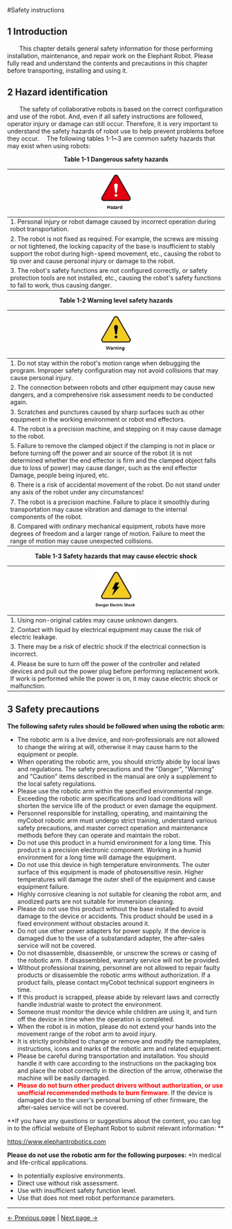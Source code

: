 #Safety instructions
## 1 Introduction
&emsp;&emsp;This chapter details general safety information for those performing installation, maintenance, and repair work on the Elephant Robot. Please fully read and understand the contents and precautions in this chapter before transporting, installing and using it.

## 2 Hazard identification
&emsp;&emsp;The safety of collaborative robots is based on the correct configuration and use of the robot. And, even if all safety instructions are followed, operator injury or damage can still occur. Therefore, it is very important to understand the safety hazards of robot use to help prevent problems before they occur.
&emsp;The following tables 1-1~3 are common safety hazards that may exist when using robots:

<center> <strong>Table 1-1 Dangerous safety hazards</strong></center>

|<div align=center><img src="../resources/3-UserNotes/weixian.png" alt="img-1" width="100" height="auto" />|
| :--- |
| 1. Personal injury or robot damage caused by incorrect operation during robot transportation. |
| 2. The robot is not fixed as required. For example, the screws are missing or not tightened, the locking capacity of the base is insufficient to stably support the robot during high-speed movement, etc., causing the robot to tip over and cause personal injury or damage to the robot. |
| 3. The robot's safety functions are not configured correctly, or safety protection tools are not installed, etc., causing the robot's safety functions to fail to work, thus causing danger. |




<center> <strong>Table 1-2 Warning level safety hazards</strong></center>

|<div align=center><img src="../resources/3-UserNotes/jigao.png" alt="img-1" width="100" height="auto" />|
| :--- |
| 1. Do not stay within the robot's motion range when debugging the program. Improper safety configuration may not avoid collisions that may cause personal injury. |
| 2. The connection between robots and other equipment may cause new dangers, and a comprehensive risk assessment needs to be conducted again. |
| 3. Scratches and punctures caused by sharp surfaces such as other equipment in the working environment or robot end effectors. |
| 4. The robot is a precision machine, and stepping on it may cause damage to the robot. |
| 5. Failure to remove the clamped object if the clamping is not in place or before turning off the power and air source of the robot (it is not determined whether the end effector is firm and the clamped object falls due to loss of power) may cause danger, such as the end effector Damage, people being injured, etc. |
| 6. There is a risk of accidental movement of the robot. Do not stand under any axis of the robot under any circumstances! |
| 7. The robot is a precision machine. Failure to place it smoothly during transportation may cause vibration and damage to the internal components of the robot. |
| 8. Compared with ordinary mechanical equipment, robots have more degrees of freedom and a larger range of motion. Failure to meet the range of motion may cause unexpected collisions. |



<center> <strong>Table 1-3 Safety hazards that may cause electric shock</strong></center>

|<div align=center><img src="../resources/3-UserNotes/chudian.png" alt="img-1" width="100" height="auto" />|
| :--- |
| 1. Using non-original cables may cause unknown dangers. |
| 2. Contact with liquid by electrical equipment may cause the risk of electric leakage. |
| 3. There may be a risk of electric shock if the electrical connection is incorrect. |
| 4. Please be sure to turn off the power of the controller and related devices and pull out the power plug before performing replacement work. If work is performed while the power is on, it may cause electric shock or malfunction. |


## 3 Safety precautions
**The following safety rules should be followed when using the robotic arm:**
* The robotic arm is a live device, and non-professionals are not allowed to change the wiring at will, otherwise it may cause harm to the equipment or people.
* When operating the robotic arm, you should strictly abide by local laws and regulations. The safety precautions and the "Danger", "Warning" and "Caution" items described in the manual are only a supplement to the local safety regulations.
* Please use the robotic arm within the specified environmental range. Exceeding the robotic arm specifications and load conditions will shorten the service life of the product or even damage the equipment. 
* Personnel responsible for installing, operating, and maintaining the myCobot robotic arm must undergo strict training, understand various safety precautions, and master correct operation and maintenance methods before they can operate and maintain the robot.
* Do not use this product in a humid environment for a long time. This product is a precision electronic component. Working in a humid environment for a long time will damage the equipment.
* Do not use this device in high temperature environments. The outer surface of this equipment is made of photosensitive resin. Higher temperatures will damage the outer shell of the equipment and cause equipment failure.
* Highly corrosive cleaning is not suitable for cleaning the robot arm, and anodized parts are not suitable for immersion cleaning.
* Please do not use this product without the base installed to avoid damage to the device or accidents. This product should be used in a fixed environment without obstacles around it.
* Do not use other power adapters for power supply. If the device is damaged due to the use of a substandard adapter, the after-sales service will not be covered.
* Do not disassemble, disassemble, or unscrew the screws or casing of the robotic arm. If disassembled, warranty service will not be provided.
* Without professional training, personnel are not allowed to repair faulty products or disassemble the robotic arms without authorization. If a product fails, please contact myCobot technical support engineers in time.
* If this product is scrapped, please abide by relevant laws and correctly handle industrial waste to protect the environment.
* Someone must monitor the device while children are using it, and turn off the device in time when the operation is completed.
* When the robot is in motion, please do not extend your hands into the movement range of the robot arm to avoid injury.
* It is strictly prohibited to change or remove and modify the nameplates, instructions, icons and marks of the robotic arm and related equipment.
* Please be careful during transportation and installation. You should handle it with care according to the instructions on the packaging box and place the robot correctly in the direction of the arrow, otherwise the machine will be easily damaged.
* <span style="color:red;font-weight:bold;">Please do not burn other product drivers without authorization, or use unofficial recommended methods to burn firmware</span>. If the device is damaged due to the user's personal burning of other firmware, the after-sales service will not be covered.

**If you have any questions or suggestions about the content, you can log in to the official website of Elephant Robot to submit relevant information: **

https://www.elephantrobotics.com

**Please do not use the robotic arm for the following purposes:**
*In medical and life-critical applications.
* In potentially explosive environments.
* Direct use without risk assessment.
* Use with insufficient safety function level.
* Use that does not meet robot performance parameters.





---
[← Previous page](3-UserNotes.md) | [Next page →](./3.2-TransportandStorage.md)